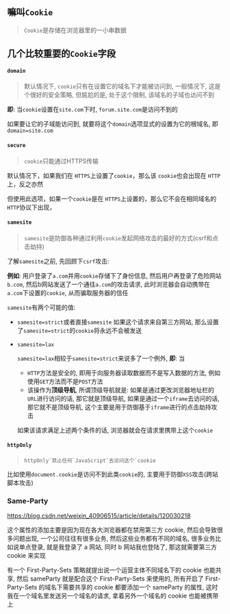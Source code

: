 ## 嘛叫`Cookie`

> `Cookie`是存储在浏览器里的一小串数据

## 几个比较重要的`Cookie`字段

#### `domain`

> 默认情况下, `cookie`只有在设置它的域名下才能被访问到, 一般情况下, 这是个很好的安全策略, 但尴尬的是, 处于这个限制, 该域名的子域也访问不到

**即**: 当`cookie`设置在`site.com`下时, `forum.site.com`是访问不到的

如果要让它的子域能访问到, 就要将这个`domain`选项显式的设置为它的根域名, 即`domain=site.com`

#### `secure`

> `cookie`只能通过HTTPS传输

默认情况下，如果我们在 `HTTPS`上设置了`cookie`，那么该 `cookie`也会出现在 `HTTP`上，反之亦然

但使用此选项，如果一个`cookie`是在 `HTTPS`上设置的，那么它不会在相同域名的`HTTP`协议下出现，

#### `samesite`

> `samesite`是防御各种通过利用`cookie`发起网络攻击的最好的方式(csrf和点击劫持)

了解`samesite`之前, 先回顾下`csrf`攻击:

**例如**: 用户登录了`a.com`并用`cookie`存储下了身份信息, 然后用户再登录了危险网站`b.com`, 然后b网站发送了一个通往`a.com`的攻击请求, 此时浏览器会自动携带在`a.com`下设置的`cookie`, 从而骗取服务器的信任

`samesite`有两个可能的值: 

- `samesite=strict`或者直接`samesite` 如果这个请求来自第三方网站, 那么设置了`samesite=strict`的`cookie`将永远不会被发送

- `samesite=lax`

  `samesite=lax`相较于`samesite=strict`来说多了一个例外, **即**: 当

  - `HTTP`方法是安全的, 即用于向服务器读取数据而不是写入数据的方法, 例如使用`GET`方法而不是`POST`方法
  - 该操作为**顶级导航**, 所谓顶级导航就是: 如果是通过更改浏览器地址栏的`URL`进行访问的话, 那它就是顶级导航, 如果是通过一个`iframe`去访问的话, 那它就不是顶级导航, 这个主要是用于防御基于`iframe`进行的点击劫持攻击

  如果该请求满足上述两个条件的话, 浏览器就会在请求里携带上这个`cookie`

#### `httpOnly`

> ```
> httpOnly`禁止任何`JavaScript`去访问这个`cookie
> ```

比如使用`document.cookie`是访问不到此类`cookie`的, 主要用于防御`XSS`攻击(跨站脚本攻击)

### Same-Party

https://blog.csdn.net/weixin_40906515/article/details/120030218

这个属性的添加主要是因为现在各大浏览器都在禁用第三方 cookie, 然后会导致很多问题出现, 一个公司往往有很多业务, 然后这些业务都有不同的域名, 很多业务比如说单点登录, 就是我登录了 a 网站, 同时 b 网站我也登陆了, 那这就需要第三方 cookie 来实现

有一个 First-Party-Sets 策略就提出说一个运营主体不同域名下的 cookie 也能共享, 然后 sameParty 就是配合这个 First-Party-Sets 来使用的, 所有开启了 First-Party-Sets 的域名下需要共享的 cookie 都要添加一个 sameParty 的属性, 这时我在一个域名里发送另一个域名的请求, 拿着另外一个域名的 cookie 也能被携带上